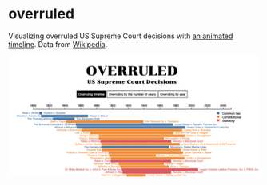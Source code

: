 # overruled
Visualizing overruled US Supreme Court decisions with [an animated timeline](https://github.com/puripant/animated-sum). Data from [Wikipedia](https://en.wikipedia.org/wiki/List_of_overruled_United_States_Supreme_Court_decisions).

![Screenshot](thumbnail.png)